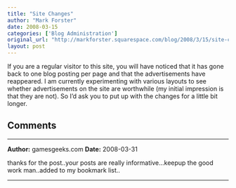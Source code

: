 ```yaml
---
title: "Site Changes"
author: "Mark Forster"
date: 2008-03-15
categories: ['Blog Administration']
original_url: "http://markforster.squarespace.com/blog/2008/3/15/site-changes.html"
layout: post
---
```


If you are a regular visitor to this site, you will have noticed that it has gone back to one blog posting per page and that the advertisements have reappeared. I am currently experimenting with various layouts to see whether advertisements on the site are worthwhile (my initial impression is that they are not). So I’d ask you to put up with the changes for a little bit longer.


## Comments

---

**Author:** gamesgeeks.com
**Date:** 2008-03-31

thanks for the post..your posts are really informative...keepup the good work man..added to my bookmark list..

---

